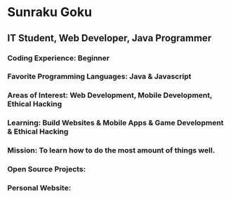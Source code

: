 # Sunraku Goku
## IT Student, Web Developer, Java Programmer

### Coding Experience: Beginner
### Favorite Programming Languages: Java & Javascript
### Areas of Interest: Web Development, Mobile Development, Ethical Hacking
### Learning: Build Websites & Mobile Apps & Game Development & Ethical Hacking
### Mission: To learn how to do the most amount of things well.

### Open Source Projects:
### Personal Website:

